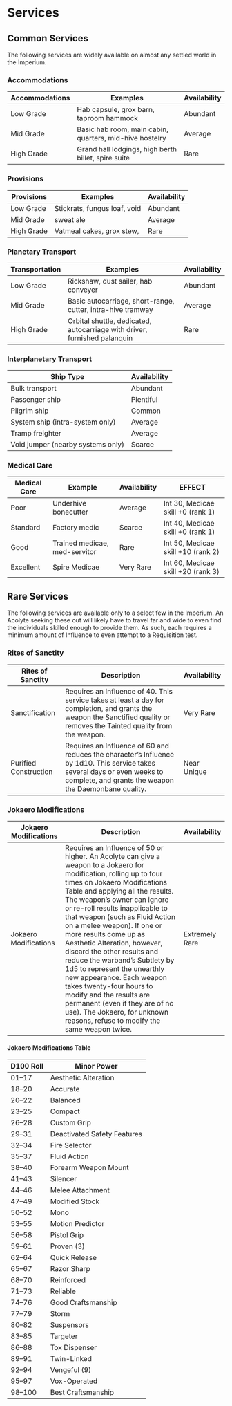 # Services

## Common Services
The following services are widely available on almost any settled world in the Imperium.

### Accommodations
| Accommodations | Examples  | Availability |
|---|---|---|
| Low Grade | Hab capsule, grox barn, taproom hammock | Abundant | 
| Mid Grade | Basic hab room, main cabin, quarters, mid-hive hostelry | Average | 
| High Grade | Grand hall lodgings, high berth billet, spire suite | Rare | 

### Provisions
| Provisions | Examples  | Availability |
|---|---|---|
| Low Grade | Stickrats, fungus loaf, void | Abundant | 
| Mid Grade | sweat ale | Average | 
| High Grade | Vatmeal cakes, grox stew, | Rare | 

### Planetary Transport
| Transportation | Examples  | Availability | 
|---|---|---|
| Low Grade | Rickshaw, dust sailer, hab conveyer | Abundant | 
| Mid Grade | Basic autocarriage, short-range, cutter, intra-hive tramway | Average | 
| High Grade | Orbital shuttle, dedicated, autocarriage with driver, furnished palanquin | Rare | 

### Interplanetary Transport
| Ship Type | Availability |
|---|---|
| Bulk transport | Abundant | 
| Passenger ship | Plentiful | 
| Pilgrim ship | Common | 
| System ship (intra-system only) | Average | 
| Tramp freighter | Average | 
| Void jumper (nearby systems only) | Scarce | 

### Medical Care
| Medical Care | Example | Availability | EFFECT |
|---|---|---|---|
| Poor | Underhive bonecutter | Average | Int 30, Medicae skill +0 (rank 1) |
| Standard | Factory medic | Scarce | Int 40, Medicae skill +0 (rank 1) |
| Good | Trained medicae, med-servitor | Rare | Int 50, Medicae skill +10 (rank 2) |
| Excellent | Spire Medicae | Very Rare | Int 60, Medicae skill +20 (rank 3) |

## Rare Services
The following services are available only to a select few in the Imperium. An Acolyte seeking these out will likely have to travel far and wide to even find the individuals skilled enough to provide them. As such, each requires a minimum amount of Influence to even attempt to a Requisition test.

### Rites of Sanctity
| Rites of Sanctity | Description | Availability |
|---|---|---|
| Sanctification | Requires an Influence of 40. This service takes at least a day for completion, and grants the weapon the Sanctified quality or removes the Tainted quality from the weapon. | Very Rare |
| Purified Construction | Requires an Influence of 60 and reduces the character’s Influence by 1d10. This service takes several days or even weeks to complete, and grants the weapon the Daemonbane quality. | Near Unique |

### Jokaero Modifications 
| Jokaero Modifications | Description | Availability |
|---|---|---|
| Jokaero Modifications | Requires an Influence of 50 or higher. An Acolyte can give a weapon to a Jokaero for modification, rolling up to four times on Jokaero Modifications Table and applying all the results. The weapon’s owner can ignore or re-roll results inapplicable to that weapon (such as Fluid Action on a melee weapon). If one or more results come up as Aesthetic Alteration, however, discard the other results and reduce the warband’s Subtlety by 1d5 to represent the unearthly new appearance. Each weapon takes twenty-four hours to modify and the results are permanent (even if they are of no use). The Jokaero, for unknown reasons, refuse to modify the same weapon twice. | Extremely Rare |

#### Jokaero Modifications Table
| D100 Roll  | Minor Power |
|---|---|
| 01–17 | Aesthetic Alteration |
| 18–20 | Accurate |
| 20–22 | Balanced |
| 23–25 | Compact |
| 26–28 | Custom Grip |
| 29–31 | Deactivated Safety Features |
| 32–34 | Fire Selector |
| 35–37 | Fluid Action |
| 38–40 | Forearm Weapon Mount |
| 41–43 | Silencer |
| 44–46 | Melee Attachment |
| 47–49 | Modified Stock |
| 50–52 | Mono |
| 53–55 | Motion Predictor |
| 56–58 | Pistol Grip |
| 59–61 | Proven (3) |
| 62–64 | Quick Release |
| 65–67 | Razor Sharp |
| 68–70 | Reinforced |
| 71–73 | Reliable |
| 74–76 | Good Craftsmanship |
| 77–79 | Storm |
| 80–82 | Suspensors |
| 83–85 | Targeter |
| 86–88 | Tox Dispenser |
| 89–91 | Twin-Linked |
| 92–94 | Vengeful (9) |
| 95–97 | Vox-Operated |
| 98–100 | Best Craftsmanship |
